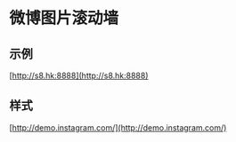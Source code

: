 # 微博图片滚动墙

## 示例

[http://s8.hk:8888](http://s8.hk:8888)

## 样式

[http://demo.instagram.com/](http://demo.instagram.com/)